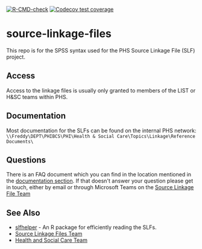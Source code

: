   <!-- badges: start -->
  [![R-CMD-check](https://github.com/Public-Health-Scotland/source-linkage-files/actions/workflows/R-CMD-check.yaml/badge.svg)](https://github.com/Public-Health-Scotland/source-linkage-files/actions/workflows/R-CMD-check.yaml)
  [![Codecov test coverage](https://codecov.io/gh/Public-Health-Scotland/source-linkage-files/branch/master/graph/badge.svg)](https://app.codecov.io/gh/Public-Health-Scotland/source-linkage-files?branch=master)
  <!-- badges: end -->

# source-linkage-files
This repo is for the SPSS syntax used for the PHS Source Linkage File (SLF) project. 

## Access
Access to the linkage files is usually only granted to members of the LIST or H&SC teams within PHS.

## Documentation
Most documentation for the SLFs can be found on the internal PHS network: `\\Freddy\DEPT\PHIBCS\PHI\Health & Social Care\Topics\Linkage\Reference Documents\`

## Questions
There is an FAQ document which you can find in the location mentioned in the [documentation section](#Documentation). If that doesn't answer your question please get in touch, either by email or through Microsoft Teams on the [Source Linkage File Team](https://teams.microsoft.com/l/team/19%3a94a97159a3c44358b2244ee450d4fc27%40thread.tacv2/conversations?groupId=c7901246-d78a-48a7-b8bb-2300aae094f3&tenantId=10efe0bd-a030-4bca-809c-b5e6745e499a)

## See Also
* [slfhelper](https://github.com/Public-Health-Scotland/slfhelper) - An R package for efficiently reading the SLFs.
* [Source Linkage Files Team](https://teams.microsoft.com/l/team/19%3a94a97159a3c44358b2244ee450d4fc27%40thread.tacv2/conversations?groupId=c7901246-d78a-48a7-b8bb-2300aae094f3&tenantId=10efe0bd-a030-4bca-809c-b5e6745e499a)
* [Health and Social Care Team](https://www.isdscotland.org/Health-Topics/Health-and-Social-Community-Care/)
